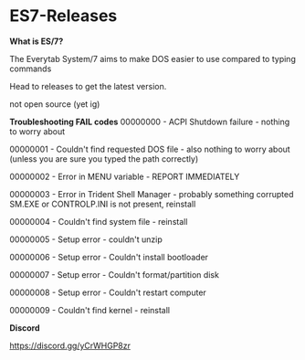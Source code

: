 # ES7-Releases

**What is ES/7?**

The Everytab System/7 aims to make DOS easier to use compared to typing commands

Head to releases to get the latest version.

not open source (yet ig)

**Troubleshooting FAIL codes**
00000000 - ACPI Shutdown failure - nothing to worry about

00000001 - Couldn't find requested DOS file - also nothing to worry about (unless you are sure you typed the path correctly)

00000002 - Error in MENU variable - REPORT IMMEDIATELY

00000003 - Error in Trident Shell Manager - probably something corrupted SM.EXE or CONTROLP.INI is not present, reinstall

00000004 -  Couldn't find system file - reinstall

00000005 - Setup error - couldn't unzip

00000006 - Setup error - Couldn't install bootloader

00000007 - Setup error - Couldn't format/partition disk

00000008 - Setup error - Couldn't restart computer 

00000009 - Couldn't find kernel - reinstall

**Discord**

https://discord.gg/yCrWHGP8zr
